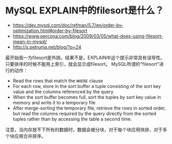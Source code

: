 # MySQL EXPLAIN中的filesort是什么？

- https://dev.mysql.com/doc/refman/5.7/en/order-by-optimization.html#order-by-filesort
- https://www.percona.com/blog/2009/03/05/what-does-using-filesort-mean-in-mysql/
- http://s.petrunia.net/blog/?p=24

最开始我一为filesort是外排。结果不是，EXPLAIN中这个提示非常具有误导性。只要排序的时候不能用上索引，就会显示成filesort。
MySQL所谓的"filesort"进行的动作：

- Read the rows that match the `WHERE` clause
- For each row, store in the sort buffer a tuple consisting of the sort key value and the columns referenced by the
query
- When the sort buffer becomes full, sort the tuples by sort key value in memory and write it to a temporary file
- After merge-sorting the temporary file, retrieve the rows in sorted order, but read the columns required by the
query directly from the sorted tuples rather than by accessing the table a second time.

注意，当内存放不下所有的数据时，数据会被分块，对于每个块应用快排，对于多个块应用合并排序。
